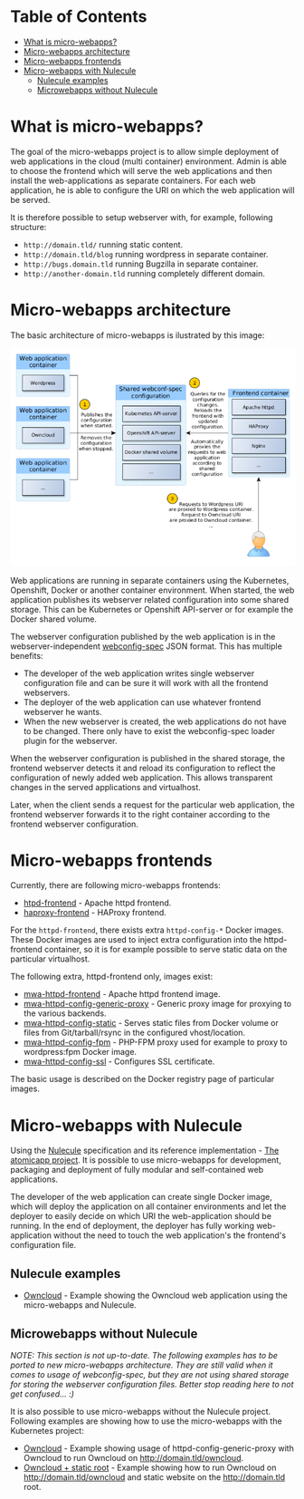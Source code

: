 Table of Contents
=================

  * [What is micro-webapps?](#what-is-micro-webapps)
  * [Micro-webapps architecture](#micro-webapps-architecture)
  * [Micro-webapps frontends](#micro-webapps-frontends)
  * [Micro-webapps with Nulecule](#micro-webapps-with-nulecule)
    * [Nulecule examples](#nulecule-examples)
    * [Microwebapps without Nulecule](#microwebapps-without-nulecule)

# What is micro-webapps?
The goal of the micro-webapps project is to allow simple deployment of web applications in the cloud (multi container) environment. Admin is able to choose the frontend which will serve the web applications and then install the web-applications as separate containers. For each web application, he is able to configure the URI on which the web application will be served.

It is therefore possible to setup webserver with, for example, following structure:

- `http://domain.tld/` running static content.
- `http://domain.tld/blog` running wordpress in separate container.
- `http://bugs.domain.tld` running Bugzilla in separate container.
- `http://another-domain.tld` running completely different domain.

# Micro-webapps architecture

The basic architecture of micro-webapps is ilustrated by this image:

![Micro-webapps architecture](graphics/architecture.png)

Web applications are running in separate containers using the Kubernetes, Openshift, Docker or another container environment. When started, the web application publishes its webserver related configuration into some shared storage. This can be Kubernetes or Openshift API-server or for example the Docker shared volume.

The webserver configuration published by the web application is in the webserver-independent [webconfig-spec](https://github.com/hanzz/micro-webapps/blob/master/webconfig-spec/README.md) JSON format. This has multiple benefits:

- The developer of the web application writes single webserver configuration file and can be sure it will work with all the frontend webservers.
- The deployer of the web application can use whatever frontend webserver he wants.
- When the new webserver is created, the web applications do not have to be changed. There only have to exist the webconfig-spec loader plugin for the webserver.

When the webserver configuration is published in the shared storage, the frontend webserver detects it and reload its configuration to reflect the configuration of newly added web application. This allows transparent changes in the served applications and virtualhost.

Later, when the client sends a request for the particular web application, the frontend webserver forwards it to the right container according to the frontend webserver configuration.

# Micro-webapps frontends

Currently, there are following micro-webapps frontends:

- [htpd-frontend](https://registry.hub.docker.com/u/microwebapps/httpd-frontend/) - Apache httpd frontend.
- [haproxy-frontend](https://registry.hub.docker.com/u/microwebapps/haproxy-frontend/) - HAProxy frontend.

For the `httpd-frontend`, there exists extra `httpd-config-*` Docker images. These Docker images are used to inject extra configuration into the httpd-frontend container, so it is for example possible to serve static data on the particular virtualhost.

The following extra, httpd-frontend only, images exist:
* [mwa-httpd-frontend](https://registry.hub.docker.com/u/microwebapps/mwa-httpd-frontend/) - Apache httpd frontend image.
* [mwa-httpd-config-generic-proxy](https://registry.hub.docker.com/u/microwebapps/mwa-httpd-config-generic-proxy/) - Generic proxy image for proxying to the various backends.
* [mwa-httpd-config-static](https://registry.hub.docker.com/u/microwebapps/mwa-httpd-config-static/) - Serves static files from Docker volume or files from Git/tarball/rsync in the configured vhost/location.
* [mwa-httpd-config-fpm](https://registry.hub.docker.com/u/microwebapps/mwa-httpd-config-fpm/) - PHP-FPM proxy used for example to proxy to wordpress:fpm Docker image.
* [mwa-httpd-config-ssl](https://registry.hub.docker.com/u/microwebapps/mwa-httpd-config-ssl/) - Configures SSL certificate.

The basic usage is described on the Docker registry page of particular images.

# Micro-webapps with Nulecule

Using the [Nulecule](https://github.com/projectatomic/nulecule/) specification and its reference implementation - [The atomicapp project](https://github.com/projectatomic/atomicapp). It is possible to use micro-webapps for development, packaging and deployment of fully modular and self-contained web applications.

The developer of the web application can create single Docker image, which will deploy the application on all container environments and let the deployer to easily decide on which URI the web-application should be running. In the end of deployment, the deployer has fully working web-application without the need to touch the web application's the frontend's configuration file.

## Nulecule examples

- [Owncloud](https://github.com/micro-webapps/micro-webapps/tree/master/nulecules/owncloud) - Example showing the Owncloud web application using the micro-webapps and Nulecule.

## Microwebapps without Nulecule

*NOTE: This section is not up-to-date. The following examples has to be ported to new micro-webapps architecture. They are still valid when it comes to usage of webconfig-spec, but they are not using shared storage for storing the webserver configuration files. Better stop reading here to not get confused... :)*

It is also possible to use micro-webapps without the Nulecule project. Following examples are showing how to use the micro-webapps with the Kubernetes project:

- [Owncloud](https://github.com/micro-webapps/micro-webapps/tree/master/examples/owncloud/) - Example showing usage of httpd-config-generic-proxy with Owncloud to run Owncloud on http://domain.tld/owncloud.
- [Owncloud + static root](https://github.com/micro-webapps/micro-webapps/tree/master/examples/owncloud-static-root/) - Example showing how to run Owncloud on http://domain.tld/owncloud and static website on the http://domain.tld root.
